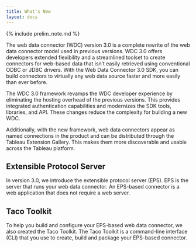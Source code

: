 ```yaml
---
title: What's New
layout: docs
---
```

{% include prelim_note.md %}

The web data connector (WDC) version 3.0 is a complete rewrite of the web data connector model used in previous versions. WDC 3.0 offers developers extended flexibility and a streamlined toolset to create connectors for web-based data that isn’t easily retrieved using conventional ODBC or JDBC drivers. With the Web Data Connector 3.0 SDK, you can build connectors to virtually any web data source faster and more easily than ever before.

The WDC 3.0 framework revamps the WDC developer experience by eliminating the hosting overhead of the previous versions. This provides integrated authentication capabilities and modernizes the SDK tools, libraries, and API. These changes reduce the complexity for building a new WDC.

Additionally, with the new framework, web data connectors appear as named connections in the product and can be distributed through the Tableau Extension Gallery. This makes them more discoverable and usable across the Tableau platform.

## Extensible Protocol Server

In version 3.0, we introduce the extensible protocol server (EPS). EPS is the server that runs your web data connector. An EPS-based connector is a web application that does not require a web server.

## Taco Toolkit

To help you build and configure your EPS-based web data connector, we also created the Taco Toolkit. The Taco Toolkit is a command-line interface (CLI) that you use to create, build and package your EPS-based connector.